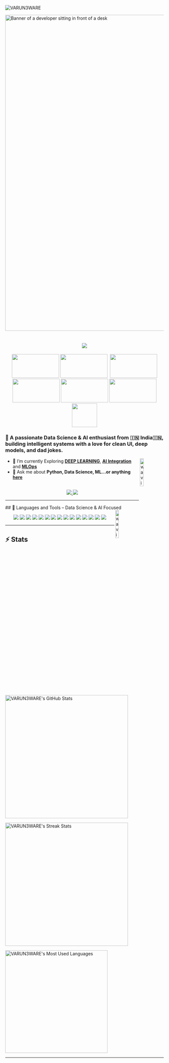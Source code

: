 <!-- 🧮 Profile Views -->
<p align="left">
  <img src="https://komarev.com/ghpvc/?username=VARUN3WARE&label=Profile%20views&color=blueviolet&style=flat-square" alt="VARUN3WARE" />
</p>
<img src="https://zidiolearning.in/public/uploads/main/files/09-02-2025/644a18b637053fa3709c5ba2_what-is-data-science.jpg" width="1000px" alt="Banner of a developer sitting in front of a desk">
<h1 align="center">
    <img src="https://readme-typing-svg.herokuapp.com/?font=Inter&size=48&center=true&vCenter=true&width=500&height=70&color=4E71FF&duration=4000&lines=NNAMASTE+SABHI!+👋👋;+I'm+Varun+Rao!;" />
</h1>

<!-- EXCITED CHARACTERS (Horizontal) -->
<p align="center">
  <img src="https://media.giphy.com/media/v1.Y2lkPWVjZjA1ZTQ3emNmOWRhNTJhdXprdmo0bHZhenpiZjIwcjY4d3EwNTJuMzBteHBxYSZlcD12MV9naWZzX3NlYXJjaCZjdD1n/26AHG5KGFxSkUWw1i/giphy.gif" width="150" height="75">
  <img src="https://media1.giphy.com/media/v1.Y2lkPTc5MGI3NjExNGR0ZGxoZWtnY3hucnNmOG5naXFiOGxsbXUxeXZpaGo1ejIwM3IzMyZlcD12MV9pbnRlcm5hbF9naWZfYnlfaWQmY3Q9Zw/3osxYc2axjCJNsCXyE/giphy.gif" width="150" height="75">&nbsp;
  <img src="https://media1.giphy.com/media/v1.Y2lkPTc5MGI3NjExNG01eWd0aGhrcGI4aWExa3EyYjE3dXp4cnJnZ3JrbDkweDJrb3kxayZlcD12MV9pbnRlcm5hbF9naWZfYnlfaWQmY3Q9Zw/4TtTVTmBoXp8txRU0C/giphy.gif" width="150" height="75">
  <img src="https://media.giphy.com/media/v1.Y2lkPTc5MGI3NjExMWQ0dm5vOXY2NmgyNDhrNDl4NXJvaGNiMGlrbDY5NG1wZHpudWRhYyZlcD12MV9naWZzX3NlYXJjaCZjdD1n/6WyINXd0MM5GqWicnj/giphy.gif" width="150" height="75">
  <img src="https://media.giphy.com/media/v1.Y2lkPTc5MGI3NjExb2EyZTl1NjZhbGY4dWt6b3phcnl2OGczNG95azB1N3o0cmFzbzJvcCZlcD12MV9naWZzX3NlYXJjaCZjdD1n/zoTHLilvdrK8Wg7v3w/giphy.gif" width="150" height="75">
  <img src="https://media.giphy.com/media/v1.Y2lkPTc5MGI3NjExb2EyZTl1NjZhbGY4dWt6b3phcnl2OGczNG95azB1N3o0cmFzbzJvcCZlcD12MV9naWZzX3NlYXJjaCZjdD1n/u8ALWUw9TdvuVpLOus/giphy.gif" width="150" height="75">

  <img src="https://media.giphy.com/media/v1.Y2lkPWVjZjA1ZTQ3enZsdDF3NXZjd3VsanF4cWJscmc2NGt3dHI3ODB1ZWs1bDFnaWM2biZlcD12MV9naWZzX3NlYXJjaCZjdD1n/3mJEekHXkjSCnWGTym/giphy.gif" width="80" height="75">

</p>







### 🚀 A passionate **Data Science & AI enthusiast**  from 🇮🇳 India🇮🇳, building intelligent systems with a love for clean UI, deep models, and dad jokes.
<!-- HI FUN CHARACTER -->
<img src="https://media.giphy.com/media/v1.Y2lkPTc5MGI3NjExcmY4aXBjMG43OG9sc3F5NDE5cGQ3cmo1ODgzaW5raG9raTAxMDNvNyZlcD12MV9zdGlja2Vyc19zZWFyY2gmY3Q9cw/SXyDYS8HSWfaMTmKGJ/giphy.gif" align="right" width="15%" alt="waving-character">


- 🌱 I’m currently Exploring **[DEEP LEARNING](https://aws.amazon.com/what-is/deep-learning/)**, **[AI Integration](https://www.crewai.com/)** and  **[MLOps](https://roadmap.sh/mlops)**
- 💬 Ask me about **Python, Data Science, ML...or anything [here](https://github.com/varunrao-ai/varunrao-ai/issues)**

<br>

<div align="center">
  <a href="mailto:varunr@iitbhilai.ac.in">
    <img src="https://img.shields.io/badge/Gmail-333333?style=for-the-badge&logo=gmail&logoColor=red" />
  </a>
  <a href="https://www.linkedin.com/in/varun-rao-iit-gd-py/" target="_blank">
    <img src="https://img.shields.io/badge/LinkedIn-0077B5?style=for-the-badge&logo=linkedin&logoColor=white" />
  </a>
<!--   <a href="https://medium.com/@varunrao" target="_blank">
    <img src="https://img.shields.io/badge/Medium-000000?style=for-the-badge&logo=medium&logoColor=white" />
  </a>
  <a href="https://codepen.io/varunrao" target="_blank">
    <img src="https://img.shields.io/badge/CodePen-1e1f26?style=for-the-badge&logo=codepen&logoColor=white" />
  </a> -->
</div>

<hr>
## 🧠 Languages and Tools – Data Science & AI Focused

<br>
<!-- HI FUN CHARACTER -->
<img src="https://media.giphy.com/media/v1.Y2lkPTc5MGI3NjExMHZ0cXRkNnQ5bDZ1MmRlNG11cTg1a3J1MXAweTM5czNiemx6emZrbCZlcD12MV9zdGlja2Vyc19zZWFyY2gmY3Q9cw/KxzwnLpoQ20vezTRAo/giphy.gif" align="right" width="15%" alt="waving-character">


<p align="center">
  <!-- Core Languages -->
  <img src="https://skillicons.dev/icons?i=python,cpp,rust" />

  <!-- ML & DL Libraries -->
  <img src="https://skillicons.dev/icons?i=pytorch,tensorflow" />
  <img src="https://skillicons.dev/icons?i=scikit-learn,numpy,pandas" />

  <!-- NLP & Generative AI -->
  <img src="https://img.shields.io/badge/HuggingFace-FFBF00?style=for-the-badge&logo=huggingface&logoColor=black" />
  <img src="https://img.shields.io/badge/Transformers-303030?style=for-the-badge&logo=OpenAI&logoColor=white" />
  <img src="https://img.shields.io/badge/NLTK-85B22E?style=for-the-badge&logo=nltk&logoColor=white" />
  <img src="https://img.shields.io/badge/spaCy-09A3D5?style=for-the-badge&logo=spacy&logoColor=white" />
  <img src="https://img.shields.io/badge/LangChain-000000?style=for-the-badge&logo=data&logoColor=white" />

  <!-- Computer Vision -->
  <img src="https://img.shields.io/badge/OpenCV-5C3EE8?style=for-the-badge&logo=opencv&logoColor=white" />

  <!-- Data Viz & Analytics -->
  <img src="https://skillicons.dev/icons?i=matplotlib,seaborn" />
  <img src="https://img.shields.io/badge/Plotly-3F4F75?style=for-the-badge&logo=plotly&logoColor=white" />
  <img src="https://img.shields.io/badge/Tableau-E97627?style=for-the-badge&logo=tableau&logoColor=white" />
  <img src="https://img.shields.io/badge/Power%20BI-F2C811?style=for-the-badge&logo=powerbi&logoColor=black" />
  <img src="https://img.shields.io/badge/Streamlit-FF4B4B?style=for-the-badge&logo=streamlit&logoColor=white" />

  <!-- Version Control -->
  <img src="https://skillicons.dev/icons?i=git,github" />
</p>

<hr>

## ⚡️ Stats

<br>
<!-- 📊 MY GITHUB STATS -->
<!-- <div align="center"> -->
  <!-- GitHub Profile Stats -->
<p align="left">  <img width="390" src="https://github-readme-stats.vercel.app/api?username=VARUN3WARE&theme=tokyonight&count_private=true&show_icons=true&rank_icon=github&locale=en" alt="VARUN3WARE's GitHub Stats" />
</p>

  <!-- GitHub Streak Stats -->
  <img width="390" src="https://github-readme-streak-stats.herokuapp.com/?user=VARUN3WARE&theme=tokyonight&count_private=true&border_radius=10&locale=en" alt="VARUN3WARE's Streak Stats" />
  
  <!-- Most Used Languages -->
<p align="left">   <img width="325" src="https://github-readme-stats.vercel.app/api/top-langs?username=VARUN3WARE&theme=tokyonight&layout=donut&hide=css&langs_count=8&border_radius=10&show_icons=true&locale=en" alt="VARUN3WARE's Most Used Languages" />
</p>

<hr>

